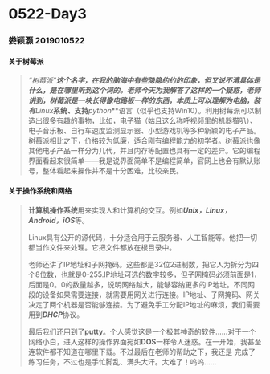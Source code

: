 # 0522-Day3

### 娄颖灏 2019010522

#### 关于树莓派

>**“树莓派”**这个名字，在我的脑海中有些隐隐约约的印象，但又说不清具体是什么，是在哪里听到这个词的。老师今天为我解答了这样的一个疑惑，老师讲到，树莓派是一块长得像电路板一样的东西，本质上可以理解为电脑，装有***Linux***系统、支持***python***语言（似乎也支持Win10）。利用树莓派可以制造出很多有趣的事物，比如，电子猫（姑且这么称呼视频里的机器猫叭）、电子音乐板、自行车速度监测显示器、小型游戏机等多种新颖的电子产品。树莓派相比之下，价格较为低廉，适合刚有编程能力的初学者。树莓派也像其他电子产品一样分为几代，并且内存等配置也具有一定的差异。它的编程界面看起来很简单——我是说界面简单不是编程简单，官网上也会有默认账号，整体看起来操作并不是十分困难，比较亲民。

#### 关于操作系统和网络

>**计算机操作系统**用来实现人和计算机的交互。例如***Unix，Linux，Android，iOS***等。
>
>Linux具有公开的源代码，十分适合用于云服务器、人工智能等。他把一切都当作文件来处理。它把文件都放在根目录中。
>
>老师还讲了IP地址和子网掩码。这些都是32位2进制数，把它人为拆分为四个8位数，也就是0-255.IP地址可选的数字较多，但子网掩码必须前面是1，后面是0。0的数量越多，说明网络越大，能够容纳更多的IP地址。不同网段的设备如果需要连接，就需要用网关进行连接。IP地址、子网掩码、网关决定了两个机器是否能够连接。为了避免手工分配IP地址的麻烦，我们需要用到***DHCP***协议。
>
>最后我们还用到了**putty**。个人感觉这是一个极其神奇的软件……对于一个网络小白，进入这样的操作界面宛如**DOS**一样令人迷惑。在一开始，我甚至连软件都不知道在哪里下载。不过最后在老师的帮助之下，我还是 完成了练习任务，不过也是手忙脚乱、满头大汗。太难了！呜呜……



